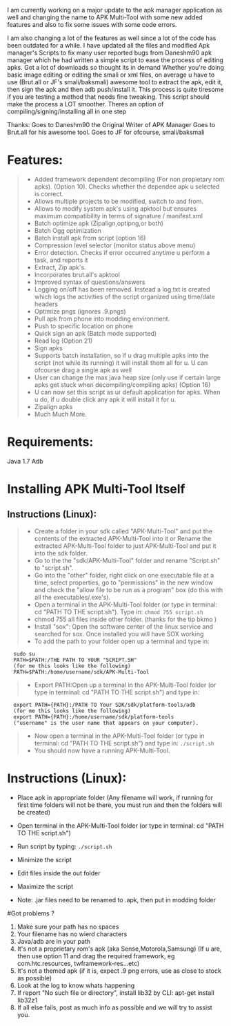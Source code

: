 I am currently working on a major update to the apk manager application as well and changing the name to APK Multi-Tool with some new added features and also to fix some issues with some code errors.

I am also changing a lot of the features as well since a lot of the code has been outdated for a while.
I have updated all the files and modified Apk manager's Scripts to fix many user reported bugs from Daneshm90 apk manager which he had written a simple script to ease the process of editing apks. Got a lot of downloads so thought its in demand 
Whether you're doing basic image editing or editing the smali or xml files, on average u have to use (Brut.all or JF's smali/baksmali) awesome tool to extract the apk, edit it, then sign the apk and then adb push/install it. This process is quite tiresome if you are testing a method that needs fine tweaking.
This script should make the process a LOT smoother.
Theres an option of compiling/signing/installing all in one step 

Thanks: 
Goes to Daneshm90 the Original Writer of APK Manager
Goes to Brut.all for his awesome tool.
Goes to JF for ofcourse, smali/baksmali


# Features: 
> - Added framework dependent decompiling (For non propietary rom apks). (Option 10). Checks whether the dependee apk u selected is correct.
> - Allows multiple projects to be modified, switch to and from.
> - Allows to modify system apk's using apktool but ensures maximum compatibility in terms of signature / manifest.xml
> - Batch optimize apk (Zipalign,optipng,or both)
> - Batch Ogg optimization
> - Batch install apk from script (option 16)
> - Compression level selector (monitor status above menu)
> - Error detection. Checks if error occurred anytime u perform a task, and reports it
> - Extract, Zip apk's.
> - Incorporates brut.all's apktool
> - Improved syntax of questions/answers
> - Logging on/off has been removed. Instead a log.txt is created which logs the activities of the script organized using time/date headers
> - Optimize pngs (ignores .9.pngs)
> - Pull apk from phone into modding environment.
> - Push to specific location on phone
> - Quick sign an apk (Batch mode supported)
> - Read log (Option 21)
> - Sign apks
> - Supports batch installation, so if u drag multiple apks into the script (not while its running) it will install them all for u. U can ofcourse drag a single apk as well 
> - User can change the max java heap size (only use if certain large apks get stuck when decompiling/compiling apks) (Option 16)
> - U can now set this script as ur default application for apks. When u do, if u double click any apk it will install it for u. 
> - Zipalign apks
> - Much Much More.


# Requirements: 
Java 1.7 
Adb


# Installing APK Multi-Tool Itself
## Instructions (Linux):
> - Create a folder in your sdk called "APK-Multi-Tool" and put the contents of the extracted APK-Multi-Tool into it or Rename the extracted APK-Multi-Tool folder to just APK-Multi-Tool and put it into the sdk folder.
> - Go to the the "sdk/APK-Multi-Tool" folder and rename "Script.sh" to "script.sh".
> - Go into the "other" folder, right click on one executable file at a time, select properties, go to "permissions" in the new window and check the "allow file to be run as a program" box (do this with all the executables/.exe's).
> - Open a terminal in the APK-Multi-Tool folder (or type in terminal: cd "PATH TO THE script.sh"). Type in:
  `chmod 755 script.sh`
> - chmod 755 all files inside other folder. (thanks for the tip bkmo  )
> - Install "sox": Open the software center of the linux service and searched for sox. Once installed you will have SOX working
> - To add the path to your folder open up a terminal and type in:

```shell
  sudo su
  PATH=$PATH:/THE PATH TO YOUR "SCRIPT.SH"
  (for me this looks like the following)
  PATH=$PATH:/home/username/sdk/APK-Multi-Tool
```
> - Export PATH:Open up a terminal in the APK-Multi-Tool folder (or type in terminal: cd "PATH TO THE script.sh") and type in:
```
  export PATH={PATH}:/PATH TO Your SDK/sdk/platform-tools/adb
  (for me this looks like the following)
  export PATH={PATH}:/home/username/sdk/platform-tools
  ("username" is the user name that appears on your computer).
```
> - Now open a terminal in the APK-Multi-Tool folder (or type in terminal: cd "PATH TO THE script.sh") and type in:
  `./script.sh`
> - You should now have a running APK-Multi-Tool.


# Instructions (Linux): 
- Place apk in appropriate folder (Any filename will work, if running for first time folders will not be there, you must run and then the folders will be created) 
- Open terminal in the APK-Multi-Tool folder (or type in terminal: cd "PATH TO THE script.sh")
- Run script by typing:
 `./script.sh`
- Minimize the script
- Edit files inside the out folder
- Maximize the script

- Note: .jar files need to be renamed to .apk, then put in modding folder

#Got problems ?

1. Make sure your path has no spaces
2. Your filename has no wierd characters
3. Java/adb are in your path
4. It's not a proprietary rom's apk (aka Sense,Motorola,Samsung) (If u are, then use option 11 and drag the required framework, eg com.htc.resources, twframework-res...etc)
5. It's not a themed apk (if it is, expect .9 png errors, use as close to stock as possible)
6. Look at the log to know whats happening
7. If report "No such file or directory", install lib32 by CLI: apt-get install lib32z1
8. If all else fails, post as much info as possible and we will try to assist you.
